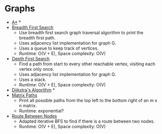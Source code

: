 # Graphs

* [A\*](a_star.py)
	* 
* [Breadth First Search](breadth_first_paths.py)
	* Use breadth first search graph traversal algorithm to print the breadth first path.
	* Uses adjacency list implementation for graph G.
	* Uses a queue to keep track of vertices.
	* Runtime: O(V + E), Space complexity: O(V)
* [Depth First Search](depth_first_search.py)
	* Find a path from start to every other reachable vertex, visiting each vertex only once.
	* Uses adjacency list implementation for graph G.
	* Uses a stack.
	* Runtime: O(V + E), Space complexity: O(V)
* [Dijkstra's Algorithm](dijkstra.py)
	* 
* [Matrix Paths](matrix_paths.py)
	* Print all possible paths from the top left to the bottom right of an m x n matrix.
	* Runtime: exponential?
* [Route Between Nodes](routeBetweenNodes.py)
	* Adapted iterative BFS to find if there is a route between two nodes.
	* Runtime: O(V + E), Space complexity: O(V)
